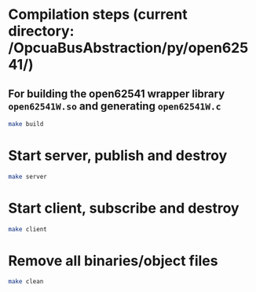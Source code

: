 # Compilation steps (current directory: <repo>/OpcuaBusAbstraction/py/open62541/)

## For building the open62541 wrapper library `open62541W.so` and generating `open62541W.c`

```sh
make build
```

# Start server, publish and destroy

```sh
make server
```

# Start client, subscribe and destroy

```sh
make client
```

# Remove all binaries/object files

```sh
make clean
```
